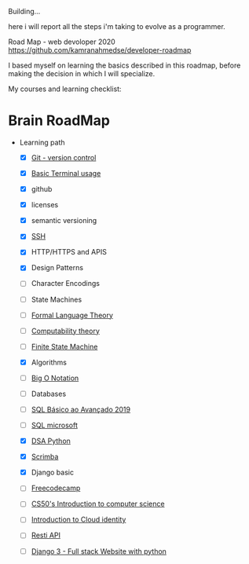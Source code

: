 Building...

here i will report all the steps i'm taking to evolve as a programmer.

Road Map - web devoloper 2020 
https://github.com/kamranahmedse/developer-roadmap


I based myself on learning the basics described in this roadmap, before making the decision in which I will specialize.


My courses and learning checklist: 

# Brain RoadMap

- Learning path
    - [x]  [Git - version control](https://git-scm.com/book/pt-br/v2/Fundamentos-de-Git-Obtendo-um-Reposit%C3%B3rio-Git)
    - [x]  [Basic Terminal usage](https://www.notion.so/vssartori/Comandos-Basicos-prompt-16c92043556446ddbe8c4c680f346b22)
    - [x]  github
    - [x]  licenses
    - [x]  semantic versioning
    - [x]  [SSH](https://www.youtube.com/watch?v=1KLeyQfuxc0)
    - [x]  HTTP/HTTPS and APIS
    - [x]  Design Patterns
    - [ ]  Character Encodings
    - [ ]  State Machines
    - [ ]  [Formal Language Theory](https://en.wikipedia.org/wiki/Formal_language)
    - [ ]  [Computability theory](https://en.wikipedia.org/wiki/Computability_theory)
    - [ ]  [Finite State Machine](https://en.wikipedia.org/wiki/Finite-state_machine)
    - [x]  Algorithms
    - [ ]  [Big O Notation](https://en.wikipedia.org/wiki/Big_O_notation)
    - [ ]  Databases
    - [ ]  [SQL Básico ao Avançado 2019](https://www.youtube.com/watch?v=FNV7_9QsCok&list=PLnNURxKyyLIInBfeGiJ8L314AD015mHkv)
    - [ ]  [SQL microsoft](https://docs.microsoft.com/en-us/learn/browse/?products=sql-server)
    - [x]  [DSA Python](https://www.datascienceacademy.com.br/course?courseid=python-fundamentos)
    - [x]  [Scrimba](https://scrimba.com/p/pNpZMAB/c9Bv3wc8)
    - [x]  Django basic
    - [ ]  [Freecodecamp](https://www.freecodecamp.org/learn/#_=_)
    - [ ]  [CS50's Introduction to computer science](https://cs50.harvard.edu/college/2020/spring/weeks/0/)
    - [ ]  [Introduction to Cloud identity](https://www.coursera.org/learn/cloud-identity/home/welcome)
    - [ ]  [Resti API](https://www.youtube.com/watch?v=qVTAB8Z2VmA&list=PLsyeobzWxl7ps4Z1C4VMtvZEx5-PgyoYI)
    - [ ]  [Django 3 - Full stack Website with python](https://www.udemy.com/course/django-3-make-websites-with-python-tutorial-beginner-learn-bootstrap/)
    
    